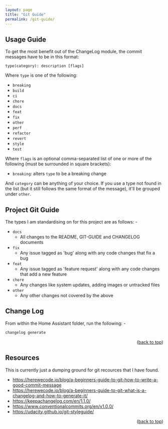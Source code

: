 ```yaml
---
layout: page
title: "Git Guide"
permalink: /git-guide/
---
```


## Usage Guide

To get the most benefit out of the ChangeLog module, the commit messages have to be in this format:

```
type(category): description [flags]
```

Where `type` is one of the following:

- `breaking`
- `build`
- `ci`
- `chore`
- `docs`
- `feat`
- `fix`
- `other`
- `perf`
- `refactor`
- `revert`
- `style`
- `test`

Where `flags` is an optional comma-separated list of one or more of the following (must be surrounded in square brackets):

- `breaking`: alters `type` to be a breaking change

And `category` can be anything of your choice. If you use a type not found in the list (but it still follows the same format of the message), it'll be grouped under `other`.

## Project Git Guide

The types I am standardising on for this project are as follows: -

- `docs`
  - All changes to the README, GIT-GUIDE and CHANGELOG documents
- `fix`
  - Any issue tagged as 'bug' along with any code changes that fix a bug
- `feat`
  - Any issue tagged as 'feature request' along with any code changes that add a new feature
- `chore`
  - Any changes like system updates, adding images or untracked files
- `other`
  - Any other changes not covered by the above

## Change Log

From within the Home Assistant folder, run the following: -

```bash
changelog generate
```

<p align="right">(<a href="#readme-top">back to top</a>)</p>

<!-- RESOURCES -->

## Resources

This is currently just a dumping ground for git recources that I have found.

- <https://herewecode.io/blog/a-beginners-guide-to-git-how-to-write-a-good-commit-message>
- <https://herewecode.io/blog/a-beginners-guide-to-git-what-is-a-changelog-and-how-to-generate-it/>
- <https://keepachangelog.com/en/1.1.0/>
- <https://www.conventionalcommits.org/en/v1.0.0/>
- <https://udacity.github.io/git-styleguide/>

<p align="right">(<a href="#readme-top">back to top</a>)</p>
